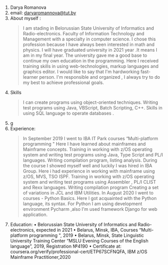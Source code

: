 1. Darya Romanova
2. email: daryaromannova@tut.by
3. About myself :   
   > I am stading in Belorussian State University of Informatics and Radio-electronics. Faculty of Information Technology and Management with a specialty in computer science. I chose this profession because I have always been interested in math and physics. I will have graduated university in 2021 year .It means I am in my final year.
   > The university gave me a good base to continue my own education in the programming. Here I received training skills in using web-technologies, markup languages and graphics editor.
   > I would like to say that I'm hardworking fast-learner person. I'm responsible and organized , I always try to do my best to achieve professional goals.
4. Skills
   > I can create programs using object-oriented techniques. Writing test programs using Java, VBScript, Batch Scripting, C++. Skills in using SQL language to operate databases . 
5. g
6. Experience:
   > In September 2019 I went to IBA IT Park courses  “Multi-platform programming " Here I have learned about mainframes and Mainframe concepts. Training in working with z/OS    operating system and writing test programs using Java, Type Script and PL/I languages. Writing compilation program, listing analysis. During the course I showed myself well and luckily I was hired in IBA Group. Here i had experience in working with mainframe using z/OS, MVS, TSO ISPF. Training in working with z/OS operating system and writing test programs using Assembler , PL/I  CLIST and Rexx languages. Writing compilation program Creating a set of variations in JCL and IBM Utilities.
   > In August 2020 I went to courses - Python Basics. Here I got acquainted with the Python language, its syntax. For Python I am using development environment Pycharm ,also I'm used framework Django for web application.
7. Eduсation:
   •	Belorussian State University of Informatics and Radio-electronics, expected in 2021
   •	Belarus, Minsk, IBA, Courses “Multi-platform programming ", 2019
   •	Belarus, Minsk, State Linguistic University Training Center “MSLU Evening Courses of the English language”, 2019, Registration №4190
   •	Certificate at: coursera.org/verify/professional-cert/ETP67SCFNQFA, IBM z/OS Mainframe Practitioner,2020

